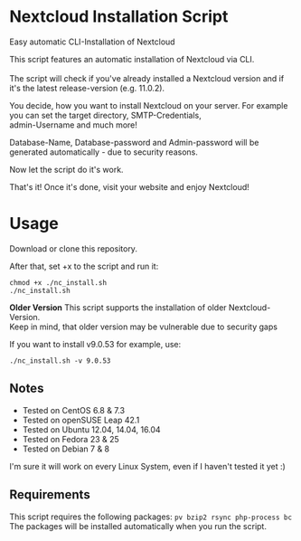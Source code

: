 # Nextcloud Installation Script
Easy automatic CLI-Installation of Nextcloud


This script features an automatic installation of Nextcloud via CLI.<br /><br />
The script will check if you've already installed a Nextcloud version and if it's the latest release-version (e.g. 11.0.2).<br />

You decide, how you want to install Nextcloud on your server. For example you can set the target directory, SMTP-Credentials,<br />
admin-Username and much more!

Database-Name, Database-password and Admin-password will be generated automatically - due to security reasons.

Now let the script do it's work. 

That's it! Once it's done, visit your website and enjoy Nextcloud!

# Usage
Download or clone this repository.

After that, set +x to the script and run it:
```
chmod +x ./nc_install.sh
./nc_install.sh
```

**Older Version**
This script supports the installation of older Nextcloud-Version.<br />
Keep in mind, that older version may be vulnerable due to security gaps

If you want to install v9.0.53 for example, use:
```
./nc_install.sh -v 9.0.53
```

## Notes
* Tested on CentOS 6.8 & 7.3
* Tested on openSUSE Leap 42.1
* Tested on Ubuntu 12.04, 14.04, 16.04
* Tested on Fedora 23 & 25
* Tested on Debian 7 & 8

I'm sure it will work on every Linux System, even if I haven't tested it yet :)

## Requirements
This script requires the following packages: `pv bzip2 rsync php-process bc`<br />
The packages will be installed automatically when you run the script.
